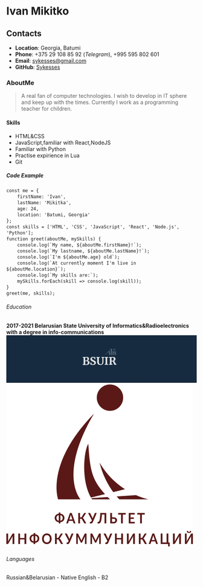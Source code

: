 # Ivan Mikitko

## Contacts

- **Location**: Georgia, Batumi
- **Phone**: +375 29 108 85 92 (_Telegram_), +995 595 802 601
- **Email**: sykesses@gmail.com
- **GitHub**: [Sykesses](https://github.com/Sykesses)

### AboutMe

> A real fan of computer technologies.
> I wish to develop in IT sphere and keep up with the times.
> Currently I work as a programming teacher for children.

#### Skills

- HTML&CSS
- JavaScript,familiar with React,NodeJS
- Familiar with Python
- Practise expirience in Lua
- Git

##### Code Example

```
const me = {
    firstName: 'Ivan',
    lastName: 'Mikitka',
    age: 24,
    location: 'Batumi, Georgia'
};
const skills = ['HTML', 'CSS', 'JavaScript', 'React', 'Node.js', 'Python'];
function greet(aboutMe, mySkills) {
    console.log(`My name, ${aboutMe.firstName}!`);
    console.log(`My lastname, ${aboutMe.lastName}!`);
    console.log(`I'm ${aboutMe.age} old`);
    console.log(`At currently moment I'm live in ${aboutMe.location}`);
    console.log(`My skills are:`);
    mySkills.forEach(skill => console.log(skill));
}
greet(me, skills);
```

###### Education

**2017-2021 Belarusian State University of Informatics&Radioelectronics with a degree in info-communications**
![BSUIR](/BSUIR.jpg)![FIC](/FIC.svg)

###### Languages

Russian&Belarusian - Native
English - B2
